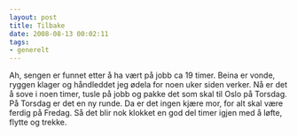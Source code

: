 ```yaml
---
layout: post
title: Tilbake
date: 2008-08-13 00:02:11
tags: 
- generelt
---
```

Ah, sengen er funnet etter å ha vært på jobb ca 19 timer. Beina er vonde, ryggen klager og håndleddet jeg ødela for noen uker siden verker. Nå er det å sove i noen timer, tusle på jobb og pakke det som skal til Oslo på Torsdag. På Torsdag er det en ny runde. Da er det ingen kjære mor, for alt skal være ferdig på Fredag. Så det blir nok klokket en god del timer igjen med å løfte, flytte og trekke.

